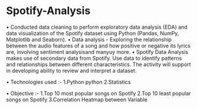 # Spotify-Analysis

• Conducted data cleaning to perform exploratory data analysis (EDA) and data visualization of the Spotify dataset using Python (Pandas, NumPy, 
  Matplotlib and Seaborn).
• Data analysis - Exploring the relationship between the audio features of a song and how positive or negative its lyrics are, involving 
  sentiment analysisand manyuy more.
• Spotify Data Analysis makes use of secondary data from Spotify. Use data to identify patterns and relationships between different 
  characteristics. The activity will support in developing ability to review and interpret a dataset.

• Technologies used :-
1.Python python
2.Statistics

• Objective :-
1.Top 10 most popular songs on Spotify
2.Top 10 least popular songs on Spotify
3.Correlation Heatmap between Variable
